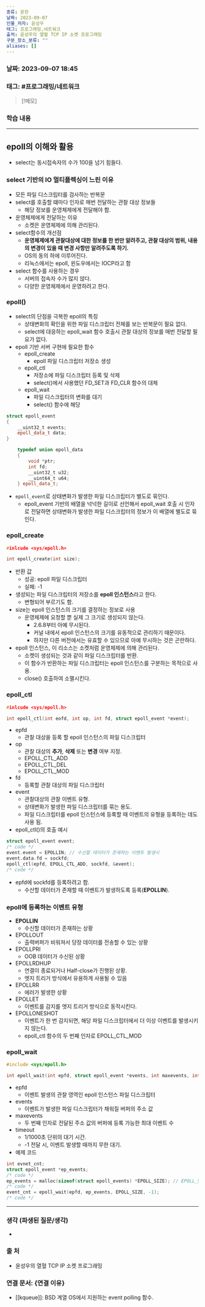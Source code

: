 ```yaml
---
종류: 문헌
날짜: 2023-09-07
인물_저자: 윤성우
태그: 프로그래밍,네트워크
출처: 윤성우의 열혈 TCP IP 소켓 프로그래밍
구분_장소_분류: ""
aliases: []
---
```


### 날짜: 2023-09-07 18:45
### 태그: #프로그래밍/네트워크

>[!메모]
> 

### 학습 내용
---
## epoll의 이해와 활용
- select는 동시접속자의 수가 100을 넘기 힘들다.
### select 기반의 IO 멀티플렉싱이 느린 이유
- 모든 파일 디스크립터를 검사하는 반복문
- select를 호출할 떄마다 인자로 매번 전달하는 관찰 대상 정보들
	- 해당 정보를 운영체제에게 전달해야 함.
- 운영체제에게 전달하는 이유
	- 소켓은 운영체제에 의해 관리된다.
- select함수의 개선점
	- **운영체제에게 관찰대상에 대한 정보를 한 번만 알려주고, 관찰 대상의 범위, 내용의 변경이 있을 때 변경 사항만 알려주도록 하기.**
	- OS의 동의 하에 이루어진다.
	- 리눅스에서는 epoll, 윈도우에서는 IOCP라고 함
- select 함수를 사용하는 경우
	- 서버의 접속자 수가 많지 않다.
	- 다양한 운영체제에서 운영하려고 한다.
### epoll()
- select의 단점을 극복한 epoll의 특징
	- 상태변화의 확인을 위한 파일 디스크립터 전체를 보는 반복문이 필요 없다.
	- select에 대응하는 epoll_wait 함수 호출시 관찰 대상의 정보를 매번 전달할 필요가 없다.
- epoll 기반 서버 구현에 필요한 함수
	- epoll_create
		- epoll 파일 디스크립터 저장소 생성
	- epoll_ctl
		- 저장소에 파일 디스크립터 등록 및 삭제
		- select()에서 사용했던 FD_SET과 FD_CLR 함수의 대체
	- epoll_wait
		- 파일 디스크립터의 변화를 대기
		- select() 함수에 해당
```c++
struct epoll_event
{
	__uint32_t events;
	epoll_data_t data;
}

	typedef union epoll_data
	{
		void *ptr;
		int fd;
		__uint32_t u32;
		__uint64_t u64;
	} epoll_data_t;
```
- `epoll_event`로 상태변화가 발생한 파일 디스크립터가 별도로 묶인다.
	- epoll_event 기반의 배열을 넉넉한 길이로 선언해서 epoll_wait 호출 시 인자로 전달하면 상태변화가 발생한 파일 디스크립터의 정보가 이 배열에 별도로 묶인다.
### epoll_create
```c++
#inlcude <sys/epoll.h>

int epoll_create(int size);
```
- 반환 값
	- 성공: epoll 파일 디스크립터
	- 실패: -1
- 생성되는 파일 디스크립터의 저장소를 **epoll 인스턴스**라고 한다.
	- 변형되어 부르기도 함.
- size는 epoll 인스턴스의 크기를 결정하는 정보로 사용
	- 운영체제에 요청할 뿐 실제 그 크기로 생성되지 않는다.
		- 2.6.8부터 아예 무시된다.
		- 커널 내에서 epoll 인스턴스의 크기를 유동적으로 관리하기 때문이다.
		- 하지만 다른 버전에서는 유효할 수 있으므로 아예 무시하는 것은 곤란하다.
- epoll 인스턴스, 이 리소스는 소켓처럼 운영체제에 의해 관리된다.
	- 소켓이 생성되는 것과 같이 파일 디스크립터를 반환.
	- 이 함수가 반환하는 파일 디스크립터는 epoll 인스턴스를 구분하는 목적으로 사용.
	- close() 호출하여 소멸시킨다.
### epoll_ctl
```c++
#inlcude <sys/epoll.h>

int epoll_ctl(int eofd, int op, int fd, struct epoll_event *event);
```
- epfd
	- 관찰 대상을 등록 할 epoll 인스턴스의 파일 디스크립터
- op
	- 관찰 대상의 **추가**, **삭제** 또는 **변경** 여부 지정.
	- EPOLL_CTL_ADD
	- EPOLL_CTL_DEL
	- EPOLL_CTL_MOD
- fd
	- 등록할 관찰 대상의 파일 디스크립터
- event
	- 관찰대상의 관찰 이벤트 유형.
	- 상태변화가 발생한 파일 디스크립터를 묶는 용도.
	- 파일 디스크립터를 epoll 인스턴스에 등록할 때 이벤트의 유형을 등록하는 데도 사용 됨.
- epoll_ctl()의 호출 예시
```c++
struct epoll_event event;
/* code */
event.event = EPOLLIN; // 수신할 데이터가 존재하는 이벤트 발생시
event.data.fd = sockfd;
epoll_ctl(epfd, EPOLL_CTL_ADD, sockfd, &event);
/* code */
```
- epfd에 sockfd를 등록하려고 함.
	- 수산할 데이터가 존재할 때 이벤트가 발생하도록 등록(**EPOLLIN**).
### epoll에 등록하는 이벤트 유형
- **EPOLLIN**
	- 수신할 데이터가 존재하는 상황
- EPOLLOUT
	- 출력버퍼가 비워져서 당장 데이터를 전송할 수 있는 상황
- EPOLLPRI
	- OOB 데이터가 수신된 상황
- EPOLLRDHUP
	- 연결이 종료되거나 Half-close가 진행된 상황.
	- 엣지 트리거 방식에서 유용하게 사용될 수 있음
- EPOLLRR
	- 에러가 발생한 상황
- EPOLLET
	- 이벤트를 감지를 엣지 트리거 방식으로 동작시킨다.
- EPOLLONESHOT
	- 이벤트가 한 번 감지되면, 해당 파일 디스크립터에서 더 이상 이벤트를 발생시키지 않는다. 
	- epoll_ctl 함수의 두 번째 인자로 EPOLL_CTL_MOD 
### epoll_wait
```c++
#include <sys/epoll.h>

int epoll_wait(int epfd, struct epoll_event *events, int maxevents, int timeout);
```
- epfd
	- 이벤트 발생의 관찰 영역인 epoll 인스턴스 파일 디스크립터
- events
	- 이벤트가 발생한 파일 디스크립터가 채워질 버퍼의 주소 값
- maxevents
	- 두 번째 인자로 전달된 주소 값의 버퍼에 등록 가능한 최대 이벤트 수
- timeout
	- 1/1000초 단위의 대기 시간. 
	- -1 전달 시, 이벤트 발생할 때까지 무한 대기.
- 예제 코드
```c++
int evnet_cnt;
struct epoll_event *ep_events;
/* code */
ep_events = malloc(sizeof(struct epoll_events) *EPOLL_SIZE); // EPOLL_SZIE는 매크로 상수 값이다.
/* code */
event_cnt = epoll_wait(epfd, ep_events, EPOLL_SIZE, -1);
/* code */
```


---
### 생각 (파생된 질문/생각)
- 
### 출 처
- 윤성우의 열혈 TCP IP 소켓 프로그래밍

### 연결 문서: {연결 이유}
- [[kqueue]]: BSD 계열 OS에서 지원하는 event polling 함수.